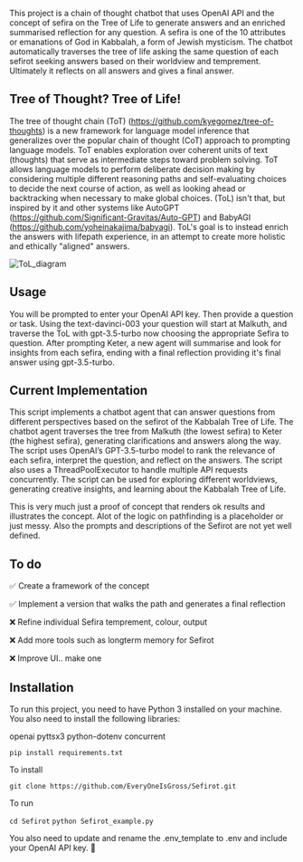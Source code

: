 This project is a chain of thought chatbot that uses OpenAI API and the concept of sefira on the Tree of Life to generate answers and an enriched summarised reflection for any question. A sefira is one of the 10 attributes or emanations of God in Kabbalah, a form of Jewish mysticism. The chatbot automatically traverses the tree of life asking the same question of each sefirot seeking answers based on their worldview and temprement. Ultimately it reflects on all answers and gives a final answer.

## Tree of Thought? Tree of Life!

The tree of thought chain (ToT) (https://github.com/kyegomez/tree-of-thoughts) is a new framework for language model inference that generalizes over the popular chain of thought (CoT) approach to prompting language models. ToT enables exploration over coherent units of text (thoughts) that serve as intermediate steps toward problem solving. ToT allows language models to perform deliberate decision making by considering multiple different reasoning paths and self-evaluating choices to decide the next course of action, as well as looking ahead or backtracking when necessary to make global choices. (ToL) isn't that, but inspired by it and other systems like AutoGPT (https://github.com/Significant-Gravitas/Auto-GPT) and BabyAGI (https://github.com/yoheinakajima/babyagi). ToL's goal is to instead enrich the answers with lifepath experience, in an attempt to create more holistic and ethically "aligned" answers. 

![ToL_diagram](https://github.com/EveryOneIsGross/Sefirot/assets/23621140/beede4de-fad3-4185-8b59-f8ef0c947996)

## Usage

You will be prompted to enter your OpenAI API key. Then provide a question or task. Using the text-davinci-003 your question will start at Malkuth, and traverse the ToL with gpt-3.5-turbo now choosing the appropriate Sefira to question. After prompting Keter, a new agent will summarise and look for insights from each sefira, ending with a final reflection providing it's final answer using gpt-3.5-turbo.

## Current Implementation

This script implements a chatbot agent that can answer questions from different perspectives based on the sefirot of the Kabbalah Tree of Life. The chatbot agent traverses the tree from Malkuth (the lowest sefira) to Keter (the highest sefira), generating clarifications and answers along the way. The script uses OpenAI’s GPT-3.5-turbo model to rank the relevance of each sefira, interpret the question, and reflect on the answers. The script also uses a ThreadPoolExecutor to handle multiple API requests concurrently. The script can be used for exploring different worldviews, generating creative insights, and learning about the Kabbalah Tree of Life.

This is very much just a proof of concept that renders ok results and illustrates the concept. Alot of the logic on pathfinding is a placeholder or just messy. Also the prompts and descriptions of the Sefirot are not yet well defined. 

## To do

✅ Create a framework of the concept

✅ Implement a version that walks the path and generates a final reflection

❌ Refine individual Sefira temprement, colour, output

❌ Add more tools such as longterm memory for Sefirot

❌ Improve UI.. make one

## Installation

To run this project, you need to have Python 3 installed on your machine. You also need to install the following libraries:

openai
pyttsx3
python-dotenv
concurrent

  `pip install requirements.txt`
  
  To install
  
  `git clone https://github.com/EveryOneIsGross/Sefirot.git`
  
  To run
  
  `cd Sefirot`
  `python Sefirot_example.py`

You also need to update and rename the .env_template to .env and include your OpenAI API key. 💅




